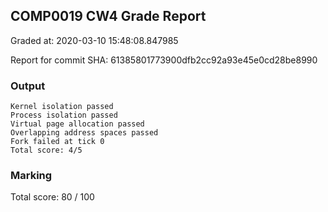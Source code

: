 ## COMP0019 CW4 Grade Report
Graded at: 2020-03-10 15:48:08.847985

Report for commit SHA: 61385801773900dfb2cc92a93e45e0cd28be8990

### Output


    Kernel isolation passed
    Process isolation passed
    Virtual page allocation passed
    Overlapping address spaces passed
    Fork failed at tick 0
    Total score: 4/5


### Marking

Total score: 80 / 100

